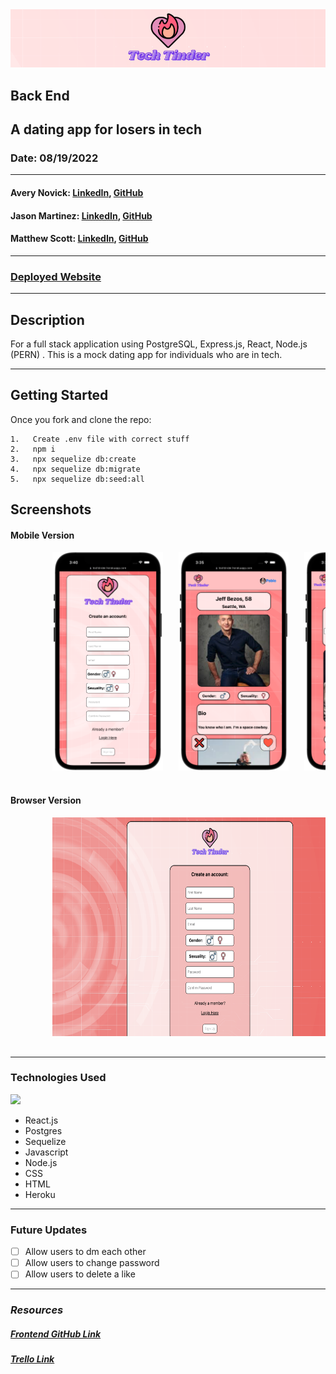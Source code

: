 <img style="center" src="images/banner.png"  width="1000">

## Back End

## A dating app for losers in tech

### Date: 08/19/2022

---

#### Avery Novick: <a href="https://www.linkedin.com/in/avery-novick/" target="_blank" rel="noreferrer">LinkedIn</a>, <a href="https://github.com/anovick1" target="_blank" rel="noreferrer">GitHub</a>

#### Jason Martinez: <a href="https://www.linkedin.com/in/matthew-scott95/" target="_blank" rel="noreferrer">LinkedIn</a>, <a href="github.com/jasonmar08" target="_blank" rel="noreferrer">GitHub</a>

#### Matthew Scott: <a href="linkedin.com/in/martinez-jason" target="_blank" rel="noreferrer">LinkedIn</a>, <a href="https://github.com/gr8tscott" target="_blank" rel="noreferrer">GitHub</a>

---

### <a href="https://techtinder.herokuapp.com/" target="_blank" rel="noreferrer">Deployed Website</a>

---

## Description

For a full stack application using PostgreSQL, Express.js, React, Node.js (PERN) . This is a mock dating app for individuals who are in tech.

---

## Getting Started

Once you fork and clone the repo:

    1.   Create .env file with correct stuff
    2.   npm i
    3.   npx sequelize db:create
    4.   npx sequelize db:migrate
    5.   npx sequelize db:seed:all

## Screenshots

#### Mobile Version

<div style= "center">
    <pre>
        <img src="images/mobile_register.png"  height="350">&nbsp;&nbsp;&nbsp;<img src="images/mobile_user_feed.png" height="350">&nbsp;&nbsp;&nbsp;<img src="images/mobile_edit_profile.png" height="350">&nbsp;&nbsp;&nbsp;<img src="images/mobile_matches.png" height="350">&nbsp;&nbsp;&nbsp;
    </pre>
</div>

#### Browser Version

<div style= "center">
    <pre>
        <img src="images/registration.png"  height="350">&nbsp;&nbsp;&nbsp;<img src="images/feed.png" height="350">&nbsp;&nbsp;&nbsp;<img src="images/edit.png" height="350">&nbsp;&nbsp;&nbsp;<img src="images/connections.png" height="350">&nbsp;&nbsp;&nbsp;
    </pre>
</div>

---

### Technologies Used

<img style="center" src="https://repository-images.githubusercontent.com/248812720/56902700-c5bd-11ea-813f-ed8631377258"  width="500">

- React.js
- Postgres
- Sequelize
- Javascript
- Node.js
- CSS
- HTML
- Heroku

---

### Future Updates

- [ ] Allow users to dm each other
- [ ] Allow users to change password
- [ ] Allow users to delete a like

---

### **_Resources_**

##### [Frontend GitHub Link](https://github.com/anovick1/Tech-Tinder-Front)

##### [Trello Link](https://trello.com/b/1tj4Ue40/tech-harmony-full-stack-pern)
